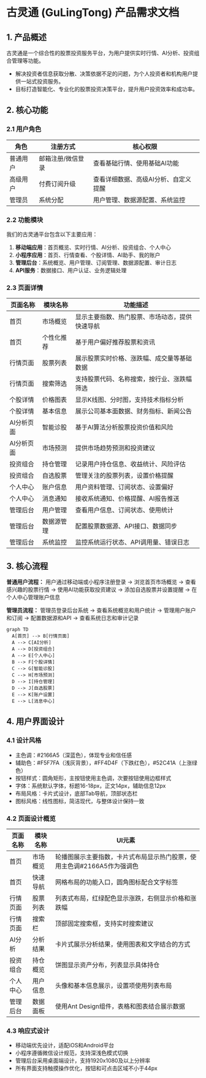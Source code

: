 # 古灵通 (GuLingTong) 产品需求文档

## 1. 产品概述

古灵通是一个综合性的股票投资服务平台，为用户提供实时行情、AI分析、投资组合管理等功能。

- 解决投资者信息获取分散、决策依据不足的问题，为个人投资者和机构用户提供一站式投资服务。
- 目标打造智能化、专业化的股票投资决策平台，提升用户投资效率和成功率。

## 2. 核心功能

### 2.1 用户角色

| 角色     | 注册方式          | 核心权限                             |
| -------- | ----------------- | ------------------------------------ |
| 普通用户 | 邮箱注册/微信登录 | 查看基础行情、使用基础AI功能         |
| 高级用户 | 付费订阅升级      | 查看详细数据、高级AI分析、自定义提醒 |
| 管理员   | 系统分配          | 用户管理、数据源配置、系统监控       |

### 2.2 功能模块

我们的古灵通平台包含以下主要应用：

1. **移动端应用**：首页概览、实时行情、AI分析、投资组合、个人中心
2. **小程序应用**：首页、行情查看、个股详情、AI助手、我的账户
3. **管理后台**：系统概览、用户管理、订阅管理、数据源配置、审计日志
4. **API服务**：数据接口、用户认证、业务逻辑处理

### 2.3 页面详情

| 页面名称   | 模块名称   | 功能描述                                       |
| ---------- | ---------- | ---------------------------------------------- |
| 首页       | 市场概览   | 显示主要指数、热门股票、市场动态，提供快速导航 |
| 首页       | 个性化推荐 | 基于用户偏好推荐股票和资讯                     |
| 行情页面   | 股票列表   | 展示股票实时价格、涨跌幅、成交量等基础数据     |
| 行情页面   | 搜索筛选   | 支持股票代码、名称搜索，按行业、涨跌幅筛选     |
| 个股详情   | 价格图表   | 显示K线图、分时图，支持技术指标分析            |
| 个股详情   | 基本信息   | 展示公司基本面数据、财务指标、新闻公告         |
| AI分析页面 | 智能诊股   | 基于AI算法分析股票投资价值和风险               |
| AI分析页面 | 市场预测   | 提供市场趋势预测和投资建议                     |
| 投资组合   | 持仓管理   | 记录用户持仓信息、收益统计、风险评估           |
| 投资组合   | 自选股票   | 管理关注的股票列表，设置价格提醒               |
| 个人中心   | 账户信息   | 用户资料管理、订阅状态、设置偏好               |
| 个人中心   | 消息通知   | 接收系统通知、价格提醒、AI报告推送             |
| 管理后台   | 用户管理   | 查看用户信息、订阅状态、使用统计               |
| 管理后台   | 数据源管理 | 配置股票数据源、API接口、数据同步              |
| 管理后台   | 系统监控   | 监控系统运行状态、API调用量、错误日志          |

## 3. 核心流程

**普通用户流程：**
用户通过移动端或小程序注册登录 → 浏览首页市场概览 → 查看感兴趣的股票行情 → 使用AI功能获取投资建议 → 添加自选股票并设置提醒 → 在个人中心管理账户信息

**管理员流程：**
管理员登录后台系统 → 查看系统概览和用户统计 → 管理用户账户和订阅 → 配置数据源和API → 查看系统日志和审计记录

```mermaid
graph TD
  A[首页] --> B[行情页面]
  A --> C[AI分析]
  A --> D[投资组合]
  A --> E[个人中心]
  B --> F[个股详情]
  C --> G[智能诊股]
  C --> H[市场预测]
  D --> I[持仓管理]
  D --> J[自选股票]
  E --> K[账户设置]
  E --> L[消息中心]
```

## 4. 用户界面设计

### 4.1 设计风格

- 主色调：#2166A5（深蓝色），体现专业和信任感
- 辅助色：#F5F7FA（浅灰背景），#FF4D4F（下跌红色），#52C41A（上涨绿色）
- 按钮样式：圆角矩形，主按钮使用主色调，次要按钮使用边框样式
- 字体：系统默认字体，标题16-18px，正文14px，辅助信息12px
- 布局风格：卡片式设计，底部Tab导航，顶部状态栏
- 图标风格：线性图标，简洁现代，与整体设计保持一致

### 4.2 页面设计概览

| 页面名称 | 模块名称 | UI元素                                                                  |
| -------- | -------- | ----------------------------------------------------------------------- |
| 首页     | 市场概览 | 轮播图展示主要指数，卡片式布局显示热门股票，使用主色调#2166A5作为强调色 |
| 首页     | 快速导航 | 网格布局的功能入口，圆角图标配合文字标签                                |
| 行情页面 | 股票列表 | 列表式布局，红绿配色显示涨跌，右侧显示价格和涨跌幅                      |
| 行情页面 | 搜索栏   | 顶部固定搜索框，支持实时搜索建议                                        |
| AI分析   | 分析结果 | 卡片式展示分析结果，使用图表和文字结合的方式                            |
| 投资组合 | 持仓概览 | 饼图显示资产分布，列表显示具体持仓                                      |
| 个人中心 | 用户信息 | 头像和基本信息展示，设置项使用列表布局                                  |
| 管理后台 | 数据面板 | 使用Ant Design组件，表格和图表结合展示数据                              |

### 4.3 响应式设计

- 移动端优先设计，适配iOS和Android平台
- 小程序遵循微信设计规范，支持深浅色模式切换
- 管理后台采用桌面端设计，支持1920x1080及以上分辨率
- 所有界面支持触摸操作优化，按钮和可点击区域不小于44px
